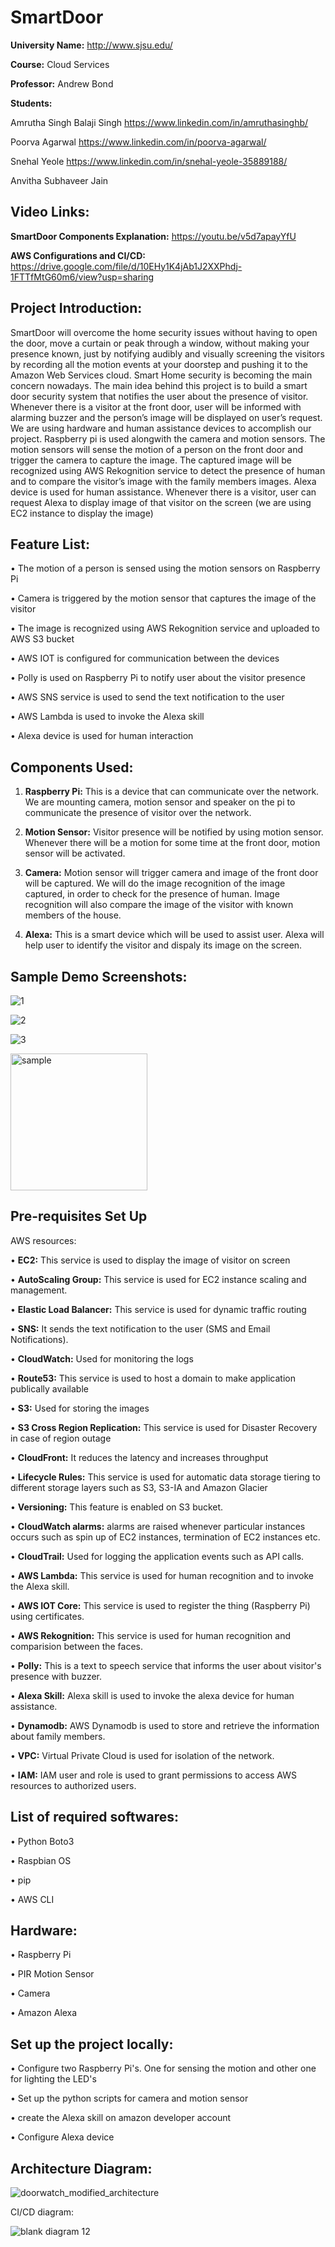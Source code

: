 # SmartDoor


**University Name:** http://www.sjsu.edu/

**Course:** Cloud Services

**Professor:** Andrew Bond

**Students:**

Amrutha Singh Balaji Singh https://www.linkedin.com/in/amruthasinghb/

Poorva Agarwal https://www.linkedin.com/in/poorva-agarwal/

Snehal Yeole https://www.linkedin.com/in/snehal-yeole-35889188/

Anvitha Subhaveer Jain 

## Video Links: 

**SmartDoor Components Explanation:** https://youtu.be/v5d7apayYfU


**AWS Configurations and CI/CD:** https://drive.google.com/file/d/10EHy1K4jAb1J2XXPhdj-1FTTfMtG60m6/view?usp=sharing


## Project Introduction:

SmartDoor will overcome the home security issues without having to open the door, move a curtain or peak through a window, without making your presence known, just by notifying audibly and visually screening the visitors by recording all the motion events at your doorstep and pushing it to the Amazon Web Services cloud. 
Smart Home security is becoming the main concern nowadays. The main idea behind this project is to build a smart door security system that notifies the user about the presence of visitor. Whenever there is a visitor at the front door, user will be informed with alarming buzzer and the person’s image will be displayed on user’s request. 
We are using hardware and human assistance devices to accomplish our project. Raspberry pi is used alongwith the camera and motion sensors. The motion sensors will sense the motion of a person on the front door and trigger the camera to capture the image. The captured image will be recognized using AWS Rekognition service to detect the presence of human and to compare the visitor’s image with the family members images. 
Alexa device is used for human assistance. Whenever there is a visitor, user can request Alexa to display image of that visitor on the screen (we are using EC2 instance to display the image)



## Feature List:



•	The motion of a person is sensed using the motion sensors on Raspberry Pi

•	Camera is triggered by the motion sensor that captures the image of the visitor

•	The image is recognized using AWS Rekognition service and uploaded to AWS S3 bucket

•	AWS IOT is configured for communication between the devices

•	Polly is used on Raspberry Pi to notify user about the visitor presence

•	AWS SNS service is used to send the text notification to the user

•	AWS Lambda is used to invoke the Alexa skill

•	Alexa device is used for human interaction 



## Components Used:


1. **Raspberry Pi:** This is a device that can communicate over the network. We are mounting camera, motion sensor and speaker on the pi to communicate the presence of visitor over the network.

2. **Motion Sensor:** Visitor presence will be notified by using motion sensor. Whenever there will be a motion for some time at the front door, motion sensor will be activated.

3. **Camera:** Motion sensor will trigger camera and image of the front door will be captured. We will do the image recognition of the image captured, in order to check for the presence of human. Image recognition will also compare the image of the visitor with known members of the house.

4. **Alexa:** This is a smart device which will be used to assist user. Alexa will help user to identify the visitor and dispaly its image on the screen.


## Sample Demo Screenshots:


![1](https://user-images.githubusercontent.com/42819574/49694543-2232ca00-fb41-11e8-9335-cf2ca73bbfde.png)

![2](https://user-images.githubusercontent.com/42819574/49694548-28c14180-fb41-11e8-8082-907b27ee2ace.png)

![3](https://user-images.githubusercontent.com/42819574/49694553-3a0a4e00-fb41-11e8-84e4-d0bdb1897a38.png)

<img width="219" alt="sample" src="https://user-images.githubusercontent.com/42819574/49701278-3b6a6380-fb9f-11e8-8aac-cba1f05c577b.PNG">


## Pre-requisites Set Up


AWS resources:


•	**EC2:** This service is used to display the image of visitor on screen

•	**AutoScaling Group:** This service is used for EC2 instance scaling and management. 

•	**Elastic Load Balancer:** This service is used for dynamic traffic routing 

•	**SNS:** It sends the text notification to the user (SMS and Email Notifications).

•	**CloudWatch:** Used for monitoring the logs

•	**Route53:** This service is used to host a domain to make application publically available

•	**S3:** Used for storing the images

•	**S3 Cross Region Replication:** This service is used for Disaster Recovery in case of region outage

•	**CloudFront:** It reduces the latency and increases throughput

•	**Lifecycle Rules:** This service is used for automatic data storage tiering to different storage layers such as S3, S3-IA and Amazon Glacier

•	**Versioning:** This feature is enabled on S3 bucket.

•	**CloudWatch alarms:** alarms are raised whenever particular instances occurs such as spin up of EC2 instances, termination of EC2 instances etc.

•	**CloudTrail:** Used for logging the application events such as API calls.

•	**AWS Lambda:** This service is used for human recognition and to invoke the Alexa skill.

•	**AWS IOT Core:** This service is used to register the thing (Raspberry Pi) using certificates.

•	**AWS Rekognition:** This service is used for human recognition and comparision between the faces.

•	**Polly:** This is a text to speech service that informs the user about visitor's presence with buzzer.

•	**Alexa Skill:** Alexa skill is used to invoke the alexa device for human assistance.

•	**Dynamodb:** AWS Dynamodb is used to store and retrieve the information about family members.

• **VPC:** Virtual Private Cloud is used for isolation of the network.

• **IAM:** IAM user and role is used to grant permissions to access AWS resources to authorized users.


## List of required softwares:


• Python Boto3

• Raspbian OS

• pip

• AWS CLI



## Hardware:


• Raspberry Pi

• PIR Motion Sensor

• Camera

• Amazon Alexa


## Set up the project locally:


• Configure two Raspberry Pi's. One for sensing the motion and other one for lighting the LED's

• Set up the python scripts for camera and motion sensor

• create the Alexa skill on amazon developer account

• Configure Alexa device


## Architecture Diagram:



![doorwatch_modified_architecture](https://user-images.githubusercontent.com/42819574/49758088-ebf56780-fc72-11e8-99dc-07b661b8345a.png)


CI/CD diagram:

![blank diagram 12](https://user-images.githubusercontent.com/42703827/49704468-5c937a00-fbc8-11e8-8f80-94ff8f75bdd8.png)




